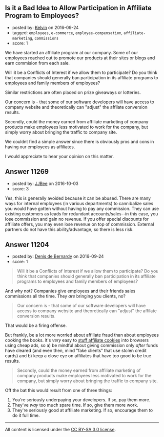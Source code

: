 ## Is it a Bad Idea to Allow Participation in Affiliate Program to Employees?

- posted by: [Kelvin](https://stackexchange.com/users/46244/kelvin) on 2016-09-24
- tagged: `employees`, `e-commerce`, `employee-compensation`, `affiliate-marketing`, `commissions`
- score: 1

<p>We have started an affiliate program at our company. Some of our employees reached out to promote our products at their sites or blogs and earn commision from each sale. </p>

<p>Will it be a Conflicts of Interest if we allow them to participate? 
Do you think that companies should generally ban participation in its affiliate programs to employees and family members of employees? </p>

<p>Similar restrictions are often placed on prize giveaways or lotteries. </p>

<p>Our concern is - that some of our software developers will have access to company website and theoretically can "adjust" the affilate conversion results. </p>

<p>Secondly, could the money earned from affiliate marketing of company products make employees less motivated to work for the company, but simply worry about bringing the traffic to company site. </p>

<p>We couldnt find a simple answer since there is obviously pros and cons in having our employees as affiliates. </p>

<p>I would appreciate to hear your opinion on this matter. </p>



## Answer 11269

- posted by: [JJBee](https://stackexchange.com/users/6998558/jjbee) on 2016-10-03
- score: 3

<p>Yes, this is generally avoided because it can be abused. There are many ways for internal employees (in various departments) to cannibalize sales you would have gotten without having to pay any commission. They can use existing customers as leads for redundant accounts/sales--in this case, you lose commission and gain no revenue. If you offer special discounts for affiliate offers, you may even lose revenue on top of commission. External partners do not have this ability/advantage, so there is less risk.</p>



## Answer 11204

- posted by: [Denis de Bernardy](https://stackexchange.com/users/182468/denis-de-bernardy) on 2016-09-24
- score: 1

<blockquote>
  <p>Will it be a Conflicts of Interest if we allow them to participate? Do you think that companies should generally ban participation in its affiliate programs to employees and family members of employees?</p>
</blockquote>

<p>And why not? Companies give employees and their friends sales commissions all the time. They <em>are</em> bringing you clients, no?</p>

<blockquote>
  <p>Our concern is - that some of our software developers will have access to company website and theoretically can "adjust" the affilate conversion results.</p>
</blockquote>

<p>That would be a firing offense.</p>

<p>But frankly, be a lot more worried about affiliate fraud than about employees cooking the books. It's <em>very</em> easy to <a href="https://en.wikipedia.org/wiki/Cookie_stuffing" rel="nofollow">stuff affiliate cookies</a> into browsers using cheap ads, so a) be mindful about giving commission only <em>after</em> funds have cleared (and even then, mind "fake clients" that use stolen credit cards) and b) keep a close eye on affiliates that have too good to be true results.</p>

<blockquote>
  <p>Secondly, could the money earned from affiliate marketing of company products make employees less motivated to work for the company, but simply worry about bringing the traffic to company site.</p>
</blockquote>

<p>Off the bat this would result from one of three things:</p>

<ol>
<li>You're seriously underpaying your developers. If so, pay them more.</li>
<li>They've <em>way</em> too much spare time. If so, give them more work.</li>
<li>They're seriously good at affiliate marketing. If so, encourage them to do it full time.</li>
</ol>




---

All content is licensed under the [CC BY-SA 3.0 license](https://creativecommons.org/licenses/by-sa/3.0/).

